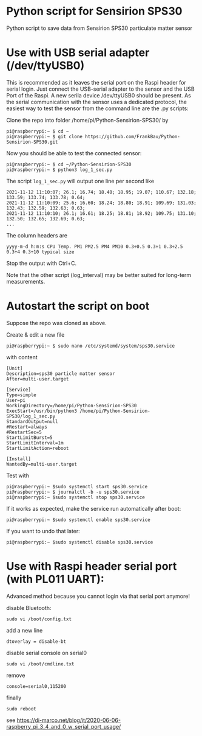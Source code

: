 # Python script for Sensirion SPS30
Python script to save data from Sensirion SPS30 particulate matter sensor

Use with USB serial adapter (/dev/ttyUSB0)
==

This is recommended as it leaves the serial port on the Raspi header for serial login. Just connect the USB-serial adapter to the sensor and the USB Port of the Raspi. A new serila device /dev/ttyUSB0 should be present. As the serial communication with the sensor uses a dedicated protocol, the easiest way to test the sensor from the command line are the .py scripts:

Clone the repo into folder /home/pi/Python-Sensirion-SPS30/ by 
```
pi@raspberrypi:~ $ cd ~
pi@raspberrypi:~ $ git clone https://github.com/FrankBau/Python-Sensirion-SPS30.git
```
Now you should be able to test the connected sensor:
```
pi@raspberrypi:~ $ cd ~/Python-Sensirion-SPS30
pi@raspberrypi:~ $ python3 log_1_sec.py
```
The script `log_1_sec.py` will output one line per second like
```
2021-11-12 11:10:07; 26.1; 16.74; 18.40; 18.95; 19.07; 110.67; 132.18; 133.59; 133.74; 133.78; 0.64;
2021-11-12 11:10:09; 25.6; 16.60; 18.24; 18.80; 18.91; 109.69; 131.03; 132.43; 132.59; 132.63; 0.63;
2021-11-12 11:10:10; 26.1; 16.61; 18.25; 18.81; 18.92; 109.75; 131.10; 132.50; 132.65; 132.69; 0.63;
...
```
The column headers are
```
yyyy-m-d h:m:s CPU Temp. PM1 PM2.5 PM4 PM10 0.3÷0.5 0.3÷1 0.3÷2.5 0.3÷4 0.3÷10 typical size
```
Stop the output with Ctrl+C.

Note that the other script (log_interval) may be better suited for long-term measurements.

Autostart the script on boot
==
Suppose the repo was cloned as above.

Create & edit a new file 
```
pi@raspberrypi:~ $ sudo nano /etc/systemd/system/sps30.service
```
with content
```
[Unit]
Description=sps30 particle matter sensor
After=multi-user.target

[Service]
Type=simple
User=pi
WorkingDirectory=/home/pi/Python-Sensirion-SPS30
ExecStart=/usr/bin/python3 /home/pi/Python-Sensirion-SPS30/log_1_sec.py
StandardOutput=null
#Restart=always
#RestartSec=5
StartLimitBurst=5
StartLimitInterval=1m
StartLimitAction=reboot

[Install]
WantedBy=multi-user.target
```

Test with
```
pi@raspberrypi:~ $sudo systemctl start sps30.service
pi@raspberrypi:~ $ journalctl -b -u sps30.service
pi@raspberrypi:~ $sudo systemctl stop sps30.service
```

If it works as expected, make the service run automatically after boot:
```
pi@raspberrypi:~ $sudo systemctl enable sps30.service
```
If you want to undo that later:
```
pi@raspberrypi:~ $sudo systemctl disable sps30.service
```

Use with Raspi header serial port (with PL011 UART):
==
Advanced method because you cannot login via that serial port anymore!

disable Bluetooth:
```
sudo vi /boot/config.txt
```
add a new line
```
dtoverlay = disable-bt
```
disable serial console on serial0 
```
sudo vi /boot/cmdline.txt
```
remove
```
console=serial0,115200
```
finally
```
sudo reboot
```
see https://di-marco.net/blog/it/2020-06-06-raspberry_pi_3_4_and_0_w_serial_port_usage/

